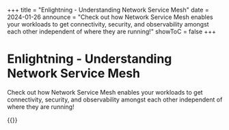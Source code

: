 +++
title = "Enlightning - Understanding Network Service Mesh"
date = 2024-01-26
announce = "Check out how Network Service Mesh enables your workloads to get connectivity, security, and observability amongst each other independent of where they are running!"
showToC = false
+++

# Enlightning - Understanding Network Service Mesh

Check out how Network Service Mesh enables your workloads to get connectivity, security, and observability amongst each other independent of where they are running!

{{<youtube nyfeysBlO5c>}}